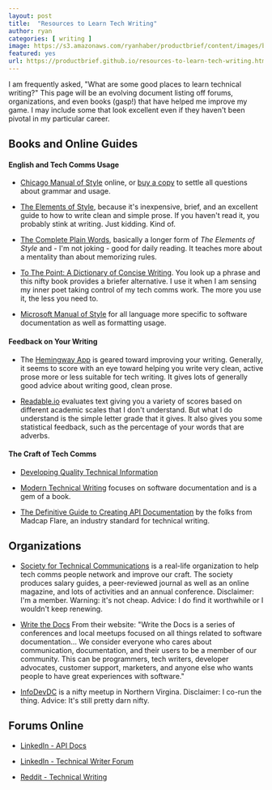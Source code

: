 ```yaml
---
layout: post
title:  "Resources to Learn Tech Writing"
author: ryan
categories: [ writing ]
image: https://s3.amazonaws.com/ryanhaber/productbrief/content/images/bigstock-Treasures-1057627.jpg
featured: yes
url: https://productbrief.github.io/resources-to-learn-tech-writing.html
---
```


I am frequently asked, "What are some good places to learn technical writing?" This page will be an evolving document listing off forums, organizations, and even books (gasp!) that have helped me improve my game. I may include some that look excellent even if they haven't been pivotal in my particular career.

## Books and Online Guides

#### English and Tech Comms Usage
* [Chicago Manual of Style](http://www.chicagomanualofstyle.org/home.html) online, or [buy a copy](https://www.amazon.com/Chicago-Manual-Style-16th/dp/0226104206) to settle all questions about grammar and usage.

* [The Elements of Style](https://www.amazon.com/Elements-Style-Fourth-William-Strunk/dp/020530902X/ref=sr_1_1?s=books&ie=UTF8&qid=1497131988&sr=1-1&keywords=elements+of+style+strunk+and+white), because it's inexpensive, brief, and an excellent guide to how to write clean and simple prose. If you haven't read it, you probably stink at writing. Just kidding. Kind of.

* [The Complete Plain Words](https://www.amazon.com/Complete-Plain-Words-Ernest-Gowers/dp/1567922031/ref=sr_1_1?s=books&ie=UTF8&qid=1497132032&sr=1-1&keywords=complete+plain+words), basically a longer form of _The Elements of Style_ and - I'm not joking - good for daily reading. It teaches more about a mentality than about memorizing rules.

* [To The Point: A Dictionary of Concise Writing](https://smile.amazon.com/Point-Dictionary-Concise-Writing/dp/0393347176/ref=sr_1_1?s=books&ie=UTF8&qid=1497132167&sr=1-1&keywords=to+the+point+a+dictionary+of+concise+writing). You look up a phrase and this nifty book provides a briefer alternative. I use it when I am sensing my inner poet taking control of my tech comms work. The more you use it, the less you need to.

* [Microsoft Manual of Style](https://www.amazon.com/Microsoft-Manual-Style-4th-Corporation/dp/0735648719/ref=sr_1_1?s=books&ie=UTF8&qid=1497131810&sr=1-1&keywords=microsoft+manual+of+style+5th+edition) for all language more specific to software documentation as well as formatting usage.

#### Feedback on Your Writing
* The [Hemingway App](http://www.hemingwayapp.com/) is geared toward improving your writing. Generally, it seems to score with an eye toward helping you write very clean, active prose more or less suitable for tech writing. It gives lots of generally good advice about writing good, clean prose.

* [Readable.io](/content/images/2017/06/logo.io.png) evaluates text giving you a variety of scores based on different academic scales that I don't understand. But what I do understand is the simple letter grade that it gives. It also gives you some statistical feedback, such as the percentage of your words that are adverbs.


#### The Craft of Tech Comms
* [Developing Quality Technical Information](https://smile.amazon.com/Developing-Quality-Technical-Information-Handbook/dp/0133118975/ref=mt_paperback?_encoding=UTF8&me=)

* [Modern Technical Writing](https://www.amazon.com/gp/product/B01A2QL9SS/ref=kinw_myk_ro_title) focuses on software documentation and is a gem of a book.

* [The Definitive Guide to
Creating API Documentation](https://ben1962hummel.files.wordpress.com/2017/04/white_paper-the_definitive_guide_to_creating_api_documentation.pdf) by the folks from Madcap Flare, an industry standard for technical writing.


## Organizations
* [Society for Technical Communications](https://www.stc.org/) is a real-life organization to help tech comms people network and improve our craft. The society produces salary guides, a peer-reviewed journal as well as an online magazine, and lots of activities and an annual conference. Disclaimer: I'm a member. Warning: it's not cheap. Advice: I do find it worthwhile or I wouldn't keep renewing.

* [Write the Docs](http://www.writethedocs.org) From their website: "Write the Docs is a series of conferences and local meetups focused on all things related to software documentation... We consider everyone who cares about communication, documentation, and their users to be a member of our community. This can be programmers, tech writers, developer advocates, customer support, marketers, and anyone else who wants people to have great experiences with software."

* [InfoDevDC](https://www.meetup.com/InfoDevDC/) is a nifty meetup in Northern Virgina. Disclaimer: I co-run the thing. Advice: It's still pretty darn nifty.

## Forums Online

* [LinkedIn - API Docs](https://www.linkedin.com/groups/3709151)

* [LinkedIn - Technical Writer Forum](https://www.linkedin.com/groups/112571)

* [Reddit - Technical Writing](https://www.reddit.com/r/technicalwriting/)
